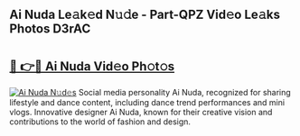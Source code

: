 ## Ai Nuda Le𝚊k𝚎d N𝚞𝚍e - Part-QPZ Vid𝚎o Le𝚊ks Photos D3rAC

# <h2><a href="http://fbfzkm8.evod.top/?m=Ai+Nuda">🔗 👉🔴 Ai Nuda Vid𝚎o Ph𝚘t𝚘s</a></h2>

[![Ai Nuda N𝚞d𝚎s](https://i.imgur.com/8V9OHl7.gif)](http://fbfzkm8.evod.top/?m=Ai+Nuda)
Social media personality Ai Nuda, recognized for sharing lifestyle and dance content, including dance trend performances and mini vlogs. Innovative designer Ai Nuda, known for their creative vision and contributions to the world of fashion and design. 
